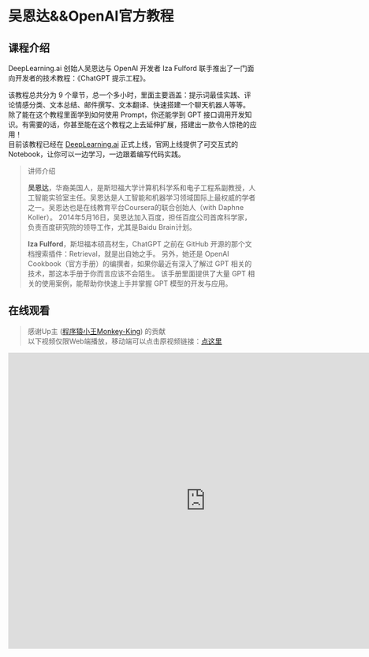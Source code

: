 # 吴恩达&&OpenAI官方教程

## 课程介绍

DeepLearning.ai 创始人吴恩达与 OpenAI 开发者 Iza Fulford 联手推出了一门面向开发者的技术教程：《ChatGPT 提示工程》。  

该教程总共分为 9 个章节，总一个多小时，里面主要涵盖：提示词最佳实践、评论情感分类、文本总结、邮件撰写、文本翻译、快速搭建一个聊天机器人等等。  
除了能在这个教程里面学到如何使用 Prompt，你还能学到 GPT 接口调用开发知识。有需要的话，你甚至能在这个教程之上去延伸扩展，搭建出一款令人惊艳的应用！  
目前该教程已经在 [DeepLearning.ai](https://www.deeplearning.ai/) 正式上线，官网上线提供了可交互式的 Notebook，让你可以一边学习，一边跟着编写代码实践。

> 讲师介绍  
>   
> **吴恩达**，华裔美国人，是斯坦福大学计算机科学系和电子工程系副教授，人工智能实验室主任。吴恩达是人工智能和机器学习领域国际上最权威的学者之一。吴恩达也是在线教育平台Coursera的联合创始人（with Daphne Koller）。
2014年5月16日，吴恩达加入百度，担任百度公司首席科学家，负责百度研究院的领导工作，尤其是Baidu Brain计划。  
>   
> **Iza Fulford**，斯坦福本硕高材生，ChatGPT 之前在 GitHub 开源的那个文档搜索插件：Retrieval，就是出自她之手。 
另外，她还是 OpenAI Cookbook（官方手册）的编撰者，如果你最近有深入了解过 GPT 相关的技术，那这本手册于你而言应该不会陌生。 
该手册里面提供了大量 GPT 相关的使用案例，能帮助你快速上手并掌握 GPT 模型的开发与应用。


## 在线观看

> 感谢Up主 ([程序猿小王Monkey-King](https://space.bilibili.com/33559436)) 的贡献  
> 以下视频仅限Web端播放，移动端可以点击原视频链接：[点这里](https://www.bilibili.com/video/BV1Po4y1t7gX/?spm_id_from=333.337.search-card.all.click&vd_source=5e3bf0ae2e1c486325021e5c76af317d)

<iframe
src="https://www.bilibili.com/video/BV1Po4y1t7gX?t=6.5"
scrolling="no"
border="0"
frameborder="no"
framespacing="0"
allowfullscreen="true"
height=600
width=800>
</iframe>
